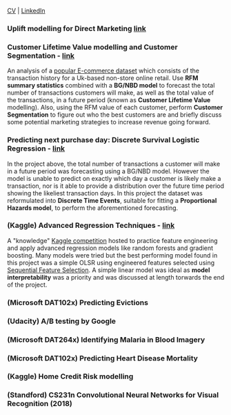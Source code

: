 [CV](http://github.com) | [LinkedIn](http://github.com)

### Uplift modelling for Direct Marketing [link](https://github.com/W-Tran/uplift-modelling)

### Customer Lifetime Value modelling and Customer Segmentation - [link](https://github.com/W-Tran/Online-Retail)

An analysis of a [popular E-commerce dataset](https://archive.ics.uci.edu/ml/datasets/online+retail) which consists of the transaction history for a Uk-based non-store online retail. Use **RFM summary statistics** combined with a **BG/NBD model** to forecast the total number of transactions customers will make, as well as the total value of the transactions, in a future period (known as **Customer Lifetime Value** modelling). Also, using the RFM value of each customer, perform **Customer Segmentation** to figure out who the best customers are and briefly discuss some potential marketing strategies to increase revenue going forward.

### Predicting next purchase day: Discrete Survival Logistic Regression - [link](https://github.com/W-Tran/Online-Retail)
In the project above, the total number of transactions a customer will make in a future period was forecasting using a BG/NBD model. However the model is unable to predict on exactly which day a customer is likely make a transaction, nor is it able to provide a distribution over the future time period showing the likeliest transaction days. In this project the dataset was reformulated into **Discrete Time Events**, suitable for fitting a **Proportional Hazards model**, to perform the aforementioned forecasting.

### (Kaggle) Advanced Regression Techniques - [link](https://github.com/W-Tran/advanced-regression-techniques)

A "knowledge" [Kaggle competition](https://www.kaggle.com/c/house-prices-advanced-regression-techniques) hosted to practice feature engineering and apply advanced regression models like random forests and gradient boosting. Many models were tried but the best performing model found in this project was a simple OLSR using engineered features selected using [Sequential Feature Selection](http://rasbt.github.io/mlxtend/user_guide/feature_selection/SequentialFeatureSelector/). A simple linear model was ideal as **model interpretability** was a priority and was discussed at length torwards the end of the project.   

### (Microsoft DAT102x) Predicting Evictions

### (Udacity) A/B testing by Google

### (Microsoft DAT264x) Identifying Malaria in Blood Imagery

### (Microsoft DAT102x) Predicting Heart Disease Mortality

### (Kaggle) Home Credit Risk modelling

### (Standford) CS231n Convolutional Neural Networks for Visual Recognition (2018)

